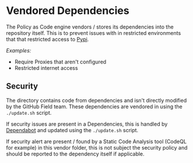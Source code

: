 # Vendored Dependencies

The Policy as Code engine vendors / stores its dependencies into the repository itself.
This is to prevent issues with in restricted environments that that restricted access to [Pypi][pypi].

_Examples:_

- Require Proxies that aren't configured
- Restricted internet access

## Security

The directory contains code from dependencies and isn't directly modified by the GitHub Field team.
These dependencies are vendored in using the `./update.sh` script.

If security issues are present in a Dependencies, this is handled by [Dependabot][dependabot] and updated using the `./update.sh` script.

If security alert are present / found by a Static Code Analysis tool (CodeQL for example) in this vendor folder, this is not subject the security policy and should be reported to the dependency itself if applicable.

<!-- -->

[pypi]: https://pypi.org/
[dependabot]: https://docs.github.com/en/code-security/dependabot/dependabot-alerts/about-dependabot-alerts
